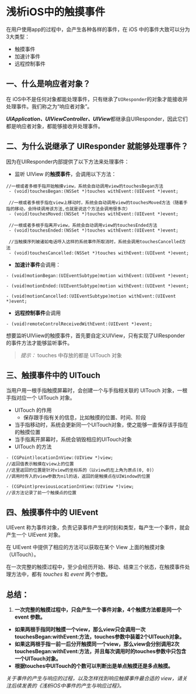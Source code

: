 # 浅析iOS中的触摸事件

在用户使用app的过程中，会产生各种各样的事件，在 iOS 中的事件大致可以分为3大类型：

- 触摸事件
- 加速计事件
- 远程控制事件

## 一、什么是响应者对象？

在 iOS中不是任何对象都能处理事件，只有继承了`UIResponder`的对象才能接收并处理事件。我们称之为“响应者对象”。

***UIApplication、UIViewController、UIView***都继承自UIResponder，因此它们都是响应者对象，都能够接收并处理事件。

## 二、为什么说继承了 UIResponder 就能够处理事件？

因为在UIResponder内部提供了以下方法来处理事件：

- 监听 UIView 的**触摸事件**，会调用以下方法：

```
//一根或者多根手指开始触摸view，系统会自动调用view的touchesBegan方法
 - (void)touchesBegan:(NSSet *)touches withEvent:(UIEvent *)event;
 
 //一根或者多根手指在view上移动时，系统会自动调用view的touchesMoved方法（随着手指的移动，会持续调用该方法,也就是说这个方法会调用很多次）
 - (void)touchesMoved:(NSSet *)touches withEvent:(UIEvent *)event;
 
 //一根或者多根手指离开view，系统会自动调用view的touchesEnded方法
 - (void)touchesEnded:(NSSet *)touches withEvent:(UIEvent *)event;
 
 //当触摸序列被诸如电话呼入这样的系统事件所取消时，系统会调用touchesCancelled方法
 - (void)touchesCancelled:(NSSet *)touches withEvent:(UIEvent *)event;
```
- **加速计事件**会调用：

 ```
- (void)motionBegan:(UIEventSubtype)motion withEvent:(UIEvent *)event;

- (void)motionEnded:(UIEventSubtype)motion withEvent:(UIEvent *)event;

- (void)motionCancelled:(UIEventSubtype)motion withEvent:(UIEvent *)event;
 ```
- **远程控制事件**会调用

```
- (void)remoteControlReceivedWithEvent:(UIEvent *)event;
```
想要监听UIViiew的触摸事件，首先要自定义UIView，只有实现了UIResponder的事件方法才能够监听事件。

> *提示：* touches 中存放的都是 UITouch 对象

## 三、触摸事件中的 UITouch

当用户用一根手指触摸屏幕时，会创建一个与手指相关联的 UITouch 对象，一根手指对应一个 UITouch 对象。

- UITouch 的作用
	- 保存跟手指有关的信息，比如触摸的位置、时间、阶段
- 当手指移动时，系统会更新同一个UITouch对象，使之能够一直保存该手指在的触摸位置
- 当手指离开屏幕时，系统会销毁相应的UITouch对象
- UITouch 的方法

```
- (CGPoint)locationInView:(UIView *)view;
//返回值表示触摸在view上的位置
//这里返回的位置是针对view的坐标系的（以view的左上角为原点(0, 0)）
//调用时传入的view参数为nil的话，返回的是触摸点在UIWindow的位置

- (CGPoint)previousLocationInView:(UIView *)view;
//该方法记录了前一个触摸点的位置
```

## 四、触摸事件中的 UIEvent

UIEvent 称为事件对象，负责记录事件产生的时刻和类型，每产生一个事件，就会产生一个 UIEvent 对象。

在 UIEvent 中提供了相应的方法可以获取在某个 View 上面的触摸对象（UITouch）。

在一次完整的触摸过程中，至少会经历开始、移动、结束三个状态，在触摸事件处理方法中，都有 *touches* 和 *event* 两个参数。

## 总结：

1. **一次完整的触摸过程中，只会产生一个事件对象，4个触摸方法都是同一个 event 参数。**
- **如果两根手指同时触摸一个view，那么view只会调用一次touchesBegan:withEvent:方法，touches参数中装着2个UITouch对象。**
- **如果这两根手指一前一后分开触摸同一个view，那么view会分别调用2次touchesBegan:withEvent:方法，并且每次调用时的touches参数中只包含一个UITouch对象。**
- **根据touches中UITouch的个数可以判断出是单点触摸还是多点触摸。**

*关于事件的产生与响应的过程，以及怎样找到响应触摸事件最合适的 view，请关注后续发表的《浅析iOS中事件的产生与响应过程》。*
